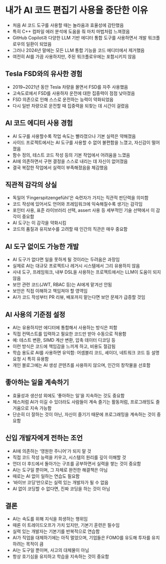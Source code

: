 # 내가 AI 코드 편집기 사용을 중단한 이유


* 처음 AI 코드 도구를 사용할 때는 놀라움과 효율성에 감탄했음
* 특히 C++ 컴파일 에러 분석에 도움을 줘 마치 마법처럼 느껴졌음
* GitHub Copilot과 다양한 LLM 기반 에디터 통합 도구를 사용하면서 개발 워크플로우의 일환이 되었음
* 그러나 2024년 말에는 모든 LLM 통합 기능을 코드 에디터에서 제거했음
* 여전히 AI를 가끔 사용하지만, 주된 워크플로우에는 포함시키지 않음

Tesla FSD와의 유사한 경험
------------------

* 2019~2021년 동안 Tesla 차량을 몰면서 FSD를 자주 사용했음
* 고속도로에서 FSD를 사용하자 운전에 대한 집중력이 점점 낮아졌음
* FSD 의존으로 인해 스스로 운전하는 능력이 약화되었음
* 다시 일반 차량으로 운전할 때 집중력을 되찾는 데 시간이 걸렸음

AI 코드 에디터 사용 경험
---------------

* AI 도구를 사용할수록 작업 속도는 빨라졌으나 기본 실력은 약해졌음
* 사이드 프로젝트에서는 AI 도구를 사용할 수 없어 불편함을 느꼈고, 자신감이 떨어졌음
* 함수 정의, 테스트 코드 작성 등의 기본 작업에서 어려움을 느꼈음
* AI에 의존하면서 구현 결정을 스스로 내리는 데 자신이 없어졌음
* 결국 복잡한 작업에서 실력이 부족해졌음을 체감했음

직관적 감각의 상실
----------

* 독일어 ‘Fingerspitzengefühl’은 숙련자가 가지는 직관적 판단력을 의미함
* 코드 작성에 있어서도 언어와 프레임워크에 익숙해질수록 생기는 감각임
* 포인터 사용, 표준 라이브러리 선택, assert 사용 등 세부적인 기술 선택에서 이 감각이 중요함
* AI 도구는 이 감각을 약화시킴
* 코드의 품질과 유지보수를 고려할 때 인간의 직관은 매우 중요함

AI 도구 없이도 가능한 개발
----------------

* AI 도구가 없다면 일을 못하게 될 것이라는 두려움은 과장임
* 실제로 AI는 대규모 프로젝트나 레거시 시스템에서 그리 유용하지 않음
* 사내 도구, 프레임워크, 내부 DSL을 사용하는 프로젝트에서는 LLM이 도움이 되지 않음
* 보안 관련 코드(JWT, RBAC 등)는 AI에게 맡겨선 안됨
* 보안은 직접 이해하고 책임져야 할 영역임
* AI가 코드 작성부터 PR 리뷰, 배포까지 맡는다면 보안 문제가 급증할 것임

AI 사용의 기준점 설정
-------------

* AI는 유용하지만 에디터에 통합해서 사용하는 방식은 피함
* 직접 컨텍스트를 입력하고 필요한 코드만 받아 수동으로 적용함
* 예: 테스트 변환, SIMD 계산 변환, 압축 데이터 디코딩 등
* 이런 방식은 코드에 책임감을 느끼게 하고, 비용도 절감됨
* 학습 용도로 AI를 사용하면 유익함: 어셈블리 코드, 셰이더, 네트워크 코드 등 설명 요청 시 특히 유용함
* 개인 블로그에는 AI 생성 콘텐츠를 사용하지 않으며, 인간의 창작물을 선호함

좋아하는 일을 계속하기
------------

* 효율성과 생산성 외에도 ‘좋아하는 일’을 지속하는 것도 중요함
* 체스처럼 AI가 이길 수 있더라도 사람들이 계속 즐기는 활동처럼, 프로그래밍도 즐거움으로 지속 가능함
* 단순히 더 잘하는 것이 아닌, 자신이 즐기기 때문에 프로그래밍을 계속하는 것이 중요함

신입 개발자에게 전하는 조언
---------------

* AI에 의존하는 ‘영원한 주니어’가 되지 말 것
* 직접 코드 작성 능력을 키우고, 시스템의 원리를 깊이 이해할 것
* 언더 더 후드에서 돌아가는 구조를 공부하면서 실력을 쌓는 것이 중요함
* AI는 도구일 뿐이며, 그 자체로 완전한 해결책은 아님
* 때로는 AI 없이 일하는 연습도 필요함
* ‘바이브 코딩’만으로는 실력 있는 개발자가 될 수 없음
* AI 없이 코딩할 수 없다면, 진짜 코딩을 하는 것이 아님

결론
--

* AI는 속도를 위해 지식을 희생하는 행위임
* 때론 이 트레이드오프가 가치 있지만, 기본기 훈련은 필수임
* 실력 있는 개발자는 기본기를 반복적으로 연습함
* AI가 직업을 대체하기에는 아직 멀었으며, 기업들은 FOMO를 유도해 투자를 유치하려는 목적이 큼
* AI는 도구일 뿐이며, 사고의 대체물이 아님
* 항상 호기심을 유지하고 학습을 지속하는 것이 중요함
